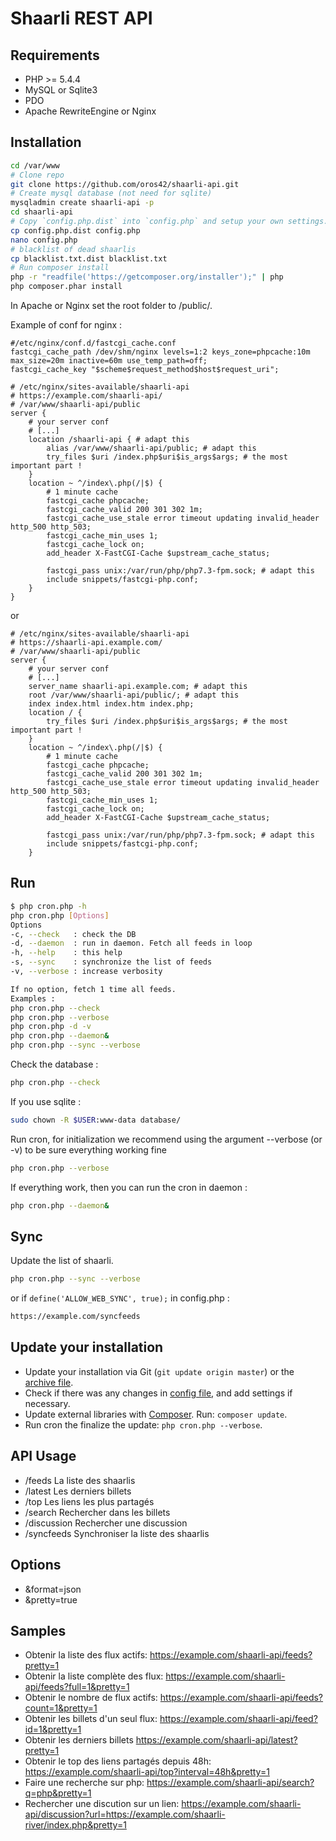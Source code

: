 # Shaarli REST API

## Requirements
* PHP >= 5.4.4
* MySQL or Sqlite3
* PDO
* Apache RewriteEngine or Nginx

## Installation
```bash
cd /var/www
# Clone repo
git clone https://github.com/oros42/shaarli-api.git
# Create mysql database (not need for sqlite)
mysqladmin create shaarli-api -p
cd shaarli-api
# Copy `config.php.dist` into `config.php` and setup your own settings.
cp config.php.dist config.php
nano config.php
# blacklist of dead shaarlis
cp blacklist.txt.dist blacklist.txt
# Run composer install
php -r "readfile('https://getcomposer.org/installer');" | php
php composer.phar install
```
In Apache or Nginx set the root folder to /public/.  
  
Example of conf for nginx :  
```
#/etc/nginx/conf.d/fastcgi_cache.conf
fastcgi_cache_path /dev/shm/nginx levels=1:2 keys_zone=phpcache:10m max_size=20m inactive=60m use_temp_path=off;
fastcgi_cache_key "$scheme$request_method$host$request_uri";
```
```
# /etc/nginx/sites-available/shaarli-api
# https://example.com/shaarli-api/
# /var/www/shaarli-api/public
server {
    # your server conf
    # [...] 
    location /shaarli-api { # adapt this
        alias /var/www/shaarli-api/public; # adapt this
        try_files $uri /index.php$uri$is_args$args; # the most important part !
    }
    location ~ ^/index\.php(/|$) {
        # 1 minute cache
        fastcgi_cache phpcache;
        fastcgi_cache_valid 200 301 302 1m;
        fastcgi_cache_use_stale error timeout updating invalid_header http_500 http_503;
        fastcgi_cache_min_uses 1;
        fastcgi_cache_lock on;
        add_header X-FastCGI-Cache $upstream_cache_status;

        fastcgi_pass unix:/var/run/php/php7.3-fpm.sock; # adapt this
        include snippets/fastcgi-php.conf;
    }
}
```
or  
```
# /etc/nginx/sites-available/shaarli-api
# https://shaarli-api.example.com/
# /var/www/shaarli-api/public
server {
    # your server conf
    # [...] 
    server_name shaarli-api.example.com; # adapt this
    root /var/www/shaarli-api/public/; # adapt this
    index index.html index.htm index.php;
    location / {
        try_files $uri /index.php$uri$is_args$args; # the most important part !
    }
    location ~ ^/index\.php(/|$) {
        # 1 minute cache
        fastcgi_cache phpcache;
        fastcgi_cache_valid 200 301 302 1m;
        fastcgi_cache_use_stale error timeout updating invalid_header http_500 http_503;
        fastcgi_cache_min_uses 1;
        fastcgi_cache_lock on;
        add_header X-FastCGI-Cache $upstream_cache_status;

        fastcgi_pass unix:/var/run/php/php7.3-fpm.sock; # adapt this
        include snippets/fastcgi-php.conf;
    }
```
  
## Run
```bash
$ php cron.php -h
php cron.php [Options]
Options
-c, --check   : check the DB
-d, --daemon  : run in daemon. Fetch all feeds in loop
-h, --help    : this help
-s, --sync    : synchronize the list of feeds
-v, --verbose : increase verbosity

If no option, fetch 1 time all feeds.
Examples :
php cron.php --check
php cron.php --verbose
php cron.php -d -v
php cron.php --daemon&
php cron.php --sync --verbose
```

Check the database :  
```bash
php cron.php --check
```

If you use sqlite :  
```bash
sudo chown -R $USER:www-data database/
```

Run cron, for initialization we recommend using the argument --verbose (or -v) to be sure everything working fine
```bash
php cron.php --verbose
```
If everything work, then you can run the cron in daemon :  
```bash
php cron.php --daemon&
```

## Sync

Update the list of shaarli.
```bash
php cron.php --sync --verbose
```
or if ```define('ALLOW_WEB_SYNC', true);``` in config.php :
```bash
https://example.com/syncfeeds
```

## Update your installation
* Update your installation via Git (`git update origin master`) or the [archive file](archive/master.zip).
* Check if there was any changes in [config file](blob/master/config.php.dist), and add settings if necessary.
* Update external libraries with [Composer](https://getcomposer.org/download/). Run: `composer update`.
* Run cron the finalize the update: `php cron.php --verbose`.

## API Usage
* /feeds La liste des shaarlis
* /latest Les derniers billets
* /top Les liens les plus partagés
* /search Rechercher dans les billets
* /discussion Rechercher une discussion
* /syncfeeds Synchroniser la liste des shaarlis

## Options
* &format=json
* &pretty=true

## Samples
* Obtenir la liste des flux actifs: https://example.com/shaarli-api/feeds?pretty=1
* Obtenir la liste complète des flux: https://example.com/shaarli-api/feeds?full=1&pretty=1
* Obtenir le nombre de flux actifs: https://example.com/shaarli-api/feeds?count=1&pretty=1
* Obtenir les billets d'un seul flux: https://example.com/shaarli-api/feed?id=1&pretty=1
* Obtenir les derniers billets https://example.com/shaarli-api/latest?pretty=1
* Obtenir le top des liens partagés depuis 48h: https://example.com/shaarli-api/top?interval=48h&pretty=1
* Faire une recherche sur php: https://example.com/shaarli-api/search?q=php&pretty=1
* Rechercher une discution sur un lien: https://example.com/shaarli-api/discussion?url=https://example.com/shaarli-river/index.php&pretty=1
